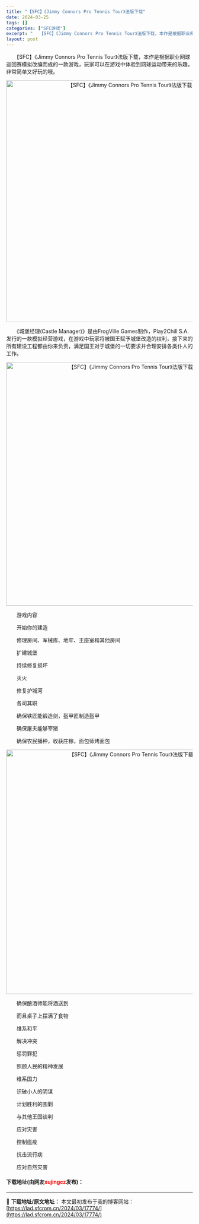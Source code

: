 ```yaml
---
title: "【SFC】《Jimmy Connors Pro Tennis Tour》法版下载"
date: 2024-03-25
tags: []
categories: ["SFC游戏"]
excerpt: "　　【SFC】《Jimmy Connors Pro Tennis Tour》法版下载，本作是根据职业网球巡回赛模拟改编而成的一款游戏，玩家可以在游戏中体验到网球运动带来的乐趣，非常简单又好玩的哦。 　　《城堡经理(Castle Manager)》是由FrogVille Games制作，Play2Ch&hellip;"
layout: post
---
```


 <p>　　【SFC】《Jimmy Connors Pro Tennis Tour》法版下载，本作是根据职业网球巡回赛模拟改编而成的一款游戏，玩家可以在游戏中体验到网球运动带来的乐趣，非常简单又好玩的哦。</p> <p align="center"><img align="" border="0" src="https://lad.sfcrom.cn/wp-content/uploads/2024/03/20240324_6600bbd38028e.png" width="652" alt="【SFC】《Jimmy Connors Pro Tennis Tour》法版下载" /></p> <p>　　《城堡经理(Castle Manager)》是由FrogVille Games制作，Play2Chill S.A.发行的一款模拟经营游戏，在游戏中玩家将被国王赋予城堡改造的权利，接下来的所有建设工程都由你来负责，满足国王对于城堡的一切要求并合理安排各类仆人的工作。</p> <p align="center"><img align="" border="0" src="https://lad.sfcrom.cn/wp-content/uploads/2024/03/20240324_6600bbd5215c1.png" width="657" alt="【SFC】《Jimmy Connors Pro Tennis Tour》法版下载" /></p> <p>　　游戏内容</p> <p>　　开始你的建造</p> <p>　　修理房间、军械库、地牢、王座室和其他房间</p> <p>　　扩建城堡</p> <p>　　持续修复损坏</p> <p>　　灭火</p> <p>　　修复护城河</p> <p>　　各司其职</p> <p>　　确保铁匠能锻造剑，盔甲匠制造盔甲</p> <p>　　确保屠夫能够宰猪</p> <p>　　确保农民播种，收获庄稼，面包师烤面包</p> <p align="center"><img align="" border="0" src="https://lad.sfcrom.cn/wp-content/uploads/2024/03/20240324_6600bbd6920dd.png" width="659" alt="【SFC】《Jimmy Connors Pro Tennis Tour》法版下载" /></p> <p>　　确保酿酒师能将酒送到</p> <p>　　而且桌子上摆满了食物</p> <p>　　维系和平</p> <p>　　解决冲突</p> <p>　　惩罚罪犯</p> <p>　　照顾人民的精神发展</p> <p>　　维系国力</p> <p>　　识破小人的阴谋</p> <p>　　计划胜利的围剿</p> <p>　　与其他王国谈判</p> <p>　　应对灾害</p> <p>　　控制瘟疫</p> <p>　　抗击流行病</p> <p>　　应对自然灾害</p> <p><h4>下载地址(由网友<font color="red">xujingcz</font>发布)：</h4></p> 

---
📖 **下载地址/原文地址：** 本文最初发布于我的博客网站：[https://lad.sfcrom.cn/2024/03/17774/](https://lad.sfcrom.cn/2024/03/17774/)
